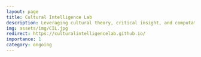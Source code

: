 ```yaml
---
layout: page
title: Cultural Intelligence Lab
description: Leveraging cultural theory, critical insight, and computational tools to understand the impacts of technological systems on cultural intelligence.
img: assets/img/CIL.jpg
redirect: https://culturalintelligencelab.github.io/
importance: 1
category: ongoing
---
```

